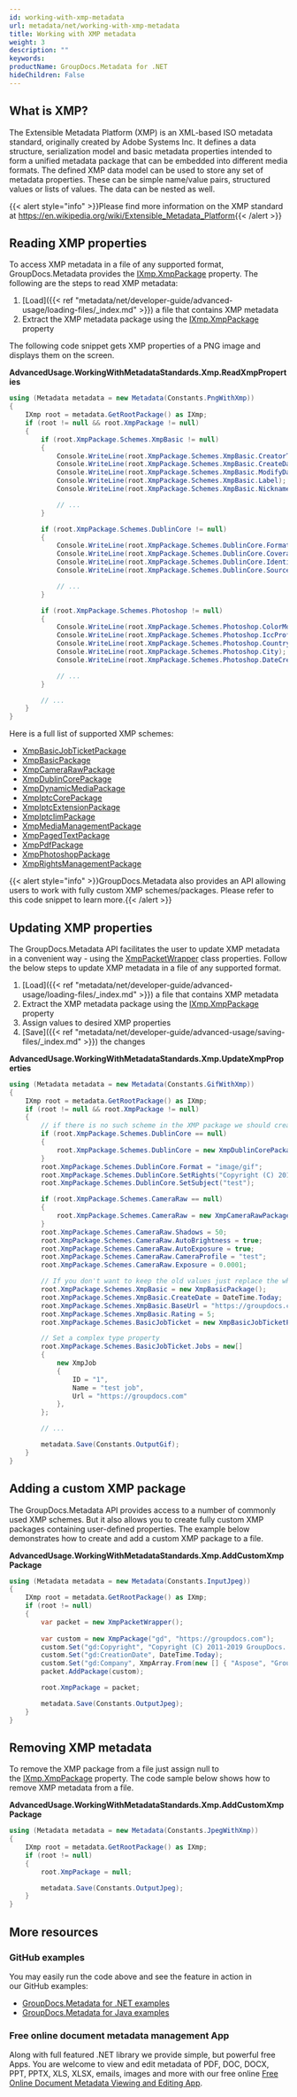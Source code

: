 ```yaml
---
id: working-with-xmp-metadata
url: metadata/net/working-with-xmp-metadata
title: Working with XMP metadata
weight: 3
description: ""
keywords: 
productName: GroupDocs.Metadata for .NET
hideChildren: False
---
```

## What is XMP?

The Extensible Metadata Platform (XMP) is an XML-based ISO metadata standard, originally created by Adobe Systems Inc. It defines a data structure, serialization model and basic metadata properties intended to form a unified metadata package that can be embedded into different media formats. The defined XMP data model can be used to store any set of metadata properties. These can be simple name/value pairs, structured values or lists of values. The data can be nested as well.

{{< alert style="info" >}}Please find more information on the XMP standard at https://en.wikipedia.org/wiki/Extensible_Metadata_Platform{{< /alert >}}

## Reading XMP properties

To access XMP metadata in a file of any supported format, GroupDocs.Metadata provides the [IXmp.XmpPackage](https://apireference.groupdocs.com/net/metadata/groupdocs.metadata.standards.xmp/ixmp/properties/xmppackage) property. The following are the steps to read XMP metadata:

1.  [Load]({{< ref "metadata/net/developer-guide/advanced-usage/loading-files/_index.md" >}}) a file that contains XMP metadata
2.  Extract the XMP metadata package using the [IXmp.XmpPackage](https://apireference.groupdocs.com/net/metadata/groupdocs.metadata.standards.xmp/ixmp/properties/xmppackage) property

The following code snippet gets XMP properties of a PNG image and displays them on the screen. 

**AdvancedUsage.WorkingWithMetadataStandards.Xmp.ReadXmpProperties**

```csharp
using (Metadata metadata = new Metadata(Constants.PngWithXmp))
{
	IXmp root = metadata.GetRootPackage() as IXmp;
	if (root != null && root.XmpPackage != null)
	{
		if (root.XmpPackage.Schemes.XmpBasic != null)
		{
			Console.WriteLine(root.XmpPackage.Schemes.XmpBasic.CreatorTool);
			Console.WriteLine(root.XmpPackage.Schemes.XmpBasic.CreateDate);
			Console.WriteLine(root.XmpPackage.Schemes.XmpBasic.ModifyDate);
			Console.WriteLine(root.XmpPackage.Schemes.XmpBasic.Label);
			Console.WriteLine(root.XmpPackage.Schemes.XmpBasic.Nickname);

			// ...
		}

		if (root.XmpPackage.Schemes.DublinCore != null)
		{
			Console.WriteLine(root.XmpPackage.Schemes.DublinCore.Format);
			Console.WriteLine(root.XmpPackage.Schemes.DublinCore.Coverage);
			Console.WriteLine(root.XmpPackage.Schemes.DublinCore.Identifier);
			Console.WriteLine(root.XmpPackage.Schemes.DublinCore.Source);

			// ...
		}

		if (root.XmpPackage.Schemes.Photoshop != null)
		{
			Console.WriteLine(root.XmpPackage.Schemes.Photoshop.ColorMode);
			Console.WriteLine(root.XmpPackage.Schemes.Photoshop.IccProfile);
			Console.WriteLine(root.XmpPackage.Schemes.Photoshop.Country);
			Console.WriteLine(root.XmpPackage.Schemes.Photoshop.City);
			Console.WriteLine(root.XmpPackage.Schemes.Photoshop.DateCreated);

			// ... 
		}

		// ...
	}
}
```

Here is a full list of supported XMP schemes:

*   [XmpBasicJobTicketPackage](https://apireference.groupdocs.com/net/metadata/groupdocs.metadata.standards.xmp.schemes/xmpbasicjobticketpackage)
*   [XmpBasicPackage](https://apireference.groupdocs.com/net/metadata/groupdocs.metadata.standards.xmp.schemes/xmpbasicpackage)
*   [XmpCameraRawPackage](https://apireference.groupdocs.com/net/metadata/groupdocs.metadata.standards.xmp.schemes/xmpcamerarawpackage)
*   [XmpDublinCorePackage](https://apireference.groupdocs.com/net/metadata/groupdocs.metadata.standards.xmp.schemes/xmpdublincorepackage)
*   [XmpDynamicMediaPackage](https://apireference.groupdocs.com/net/metadata/groupdocs.metadata.standards.xmp.schemes/xmpdynamicmediapackage)
*   [XmpIptcCorePackage](https://apireference.groupdocs.com/net/metadata/groupdocs.metadata.standards.xmp.schemes/xmpiptccorepackage)
*   [XmpIptcExtensionPackage](https://apireference.groupdocs.com/net/metadata/groupdocs.metadata.standards.xmp.schemes/xmpiptcextensionpackage)
*   [XmpIptcIimPackage](https://apireference.groupdocs.com/net/metadata/groupdocs.metadata.standards.xmp.schemes/xmpiptciimpackage)
*   [XmpMediaManagementPackage](https://apireference.groupdocs.com/net/metadata/groupdocs.metadata.standards.xmp.schemes/xmpmediamanagementpackage)
*   [XmpPagedTextPackage](https://apireference.groupdocs.com/net/metadata/groupdocs.metadata.standards.xmp.schemes/xmppagedtextpackage)
*   [XmpPdfPackage](https://apireference.groupdocs.com/net/metadata/groupdocs.metadata.standards.xmp.schemes/xmppdfpackage)
*   [XmpPhotoshopPackage](https://apireference.groupdocs.com/net/metadata/groupdocs.metadata.standards.xmp.schemes/xmpphotoshoppackage)
*   [XmpRightsManagementPackage](https://apireference.groupdocs.com/net/metadata/groupdocs.metadata.standards.xmp.schemes/xmprightsmanagementpackage)

{{< alert style="info" >}}GroupDocs.Metadata also provides an API allowing users to work with fully custom XMP schemes/packages. Please refer to this code snippet to learn more.{{< /alert >}}

## Updating XMP properties

The GroupDocs.Metadata API facilitates the user to update XMP metadata in a convenient way - using the [XmpPacketWrapper](https://apireference.groupdocs.com/net/metadata/groupdocs.metadata.standards.xmp/xmppacketwrapper) class properties. Follow the below steps to update XMP metadata in a file of any supported format.

1.  [Load]({{< ref "metadata/net/developer-guide/advanced-usage/loading-files/_index.md" >}}) a file that contains XMP metadata
2.  Extract the XMP metadata package using the [IXmp.XmpPackage](https://apireference.groupdocs.com/net/metadata/groupdocs.metadata.standards.xmp/ixmp/properties/xmppackage) property
3.  Assign values to desired XMP properties
4.  [Save]({{< ref "metadata/net/developer-guide/advanced-usage/saving-files/_index.md" >}}) the changes

**AdvancedUsage.WorkingWithMetadataStandards.Xmp.UpdateXmpProperties**

```csharp
using (Metadata metadata = new Metadata(Constants.GifWithXmp))
{
	IXmp root = metadata.GetRootPackage() as IXmp;
	if (root != null && root.XmpPackage != null)
	{
		// if there is no such scheme in the XMP package we should create it
		if (root.XmpPackage.Schemes.DublinCore == null)
		{
			root.XmpPackage.Schemes.DublinCore = new XmpDublinCorePackage();
		}
		root.XmpPackage.Schemes.DublinCore.Format = "image/gif";
		root.XmpPackage.Schemes.DublinCore.SetRights("Copyright (C) 2011-2019 GroupDocs. All Rights Reserved");
		root.XmpPackage.Schemes.DublinCore.SetSubject("test");

		if (root.XmpPackage.Schemes.CameraRaw == null)
		{
			root.XmpPackage.Schemes.CameraRaw = new XmpCameraRawPackage();
		}
		root.XmpPackage.Schemes.CameraRaw.Shadows = 50;
		root.XmpPackage.Schemes.CameraRaw.AutoBrightness = true;
		root.XmpPackage.Schemes.CameraRaw.AutoExposure = true;
		root.XmpPackage.Schemes.CameraRaw.CameraProfile = "test";
		root.XmpPackage.Schemes.CameraRaw.Exposure = 0.0001;

		// If you don't want to keep the old values just replace the whole scheme
		root.XmpPackage.Schemes.XmpBasic = new XmpBasicPackage();
		root.XmpPackage.Schemes.XmpBasic.CreateDate = DateTime.Today;
		root.XmpPackage.Schemes.XmpBasic.BaseUrl = "https://groupdocs.com";
		root.XmpPackage.Schemes.XmpBasic.Rating = 5;
		root.XmpPackage.Schemes.BasicJobTicket = new XmpBasicJobTicketPackage();

		// Set a complex type property
		root.XmpPackage.Schemes.BasicJobTicket.Jobs = new[]
		{
			new XmpJob
			{
				ID = "1",
				Name = "test job",
				Url = "https://groupdocs.com"
			},
		};

		// ... 

		metadata.Save(Constants.OutputGif);
	}
}
```

## Adding a custom XMP package

The GroupDocs.Metadata API provides access to a number of commonly used XMP schemes. But it also allows you to create fully custom XMP packages containing user-defined properties. The example below demonstrates how to create and add a custom XMP package to a file.

**AdvancedUsage.WorkingWithMetadataStandards.Xmp.AddCustomXmpPackage**

```csharp
using (Metadata metadata = new Metadata(Constants.InputJpeg))
{
	IXmp root = metadata.GetRootPackage() as IXmp;
	if (root != null)
	{
		var packet = new XmpPacketWrapper();
		
		var custom = new XmpPackage("gd", "https://groupdocs.com");
		custom.Set("gd:Copyright", "Copyright (C) 2011-2019 GroupDocs. All Rights Reserved.");
		custom.Set("gd:CreationDate", DateTime.Today);
		custom.Set("gd:Company", XmpArray.From(new [] { "Aspose", "GroupDocs" }, XmpArrayType.Ordered));
		packet.AddPackage(custom);

		root.XmpPackage = packet;

		metadata.Save(Constants.OutputJpeg);
	}
}
```

## Removing XMP metadata

To remove the XMP package from a file just assign null to the [IXmp.XmpPackage](https://apireference.groupdocs.com/net/metadata/groupdocs.metadata.standards.xmp/ixmp/properties/xmppackage) property. The code sample below shows how to remove XMP metadata from a file.

**AdvancedUsage.WorkingWithMetadataStandards.Xmp.AddCustomXmpPackage**

```csharp
using (Metadata metadata = new Metadata(Constants.JpegWithXmp))
{
	IXmp root = metadata.GetRootPackage() as IXmp;
	if (root != null)
	{
		root.XmpPackage = null;

		metadata.Save(Constants.OutputJpeg);
	}
}
```

## More resources
### GitHub examples
You may easily run the code above and see the feature in action in our GitHub examples:
*   [GroupDocs.Metadata for .NET examples](https://github.com/groupdocs-metadata/GroupDocs.Metadata-for-.NET)    
*   [GroupDocs.Metadata for Java examples](https://github.com/groupdocs-metadata/GroupDocs.Metadata-for-Java)    

### Free online document metadata management App
Along with full featured .NET library we provide simple, but powerful free Apps.
You are welcome to view and edit metadata of PDF, DOC, DOCX, PPT, PPTX, XLS, XLSX, emails, images and more with our free online [Free Online Document Metadata Viewing and Editing App](https://products.groupdocs.app/metadata).